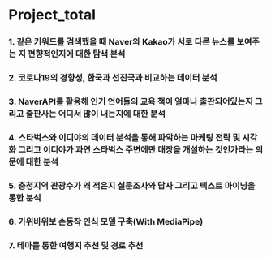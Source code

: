# Project_total

### 1. 같은 키워드를 검색했을 때 Naver와 Kakao가 서로 다른 뉴스를 보여주는 지 편향적인지에 대한 탐색 분석
### 2. 코로나19의 경향성, 한국과 선진국과 비교하는 데이터 분석 
### 3. NaverAPI를 활용해 인기 언어들의 교육 책이 얼마나 출판되어있는지 그리고 출판사는 어디서 많이 내는지에 대한 분석
### 4. 스타벅스와 이디야의 데이터 분석을 통해 파악하는 마케팅 전략 및 시각화 그리고 이디야가 과연 스타벅스 주변에만 매장을 개설하는 것인가라는 의문에 대한 분석
### 5. 충청지역 관광수가 왜 적은지 설문조사와 답사 그리고 텍스트 마이닝을 통한 분석
### 6. 가위바위보 손동작 인식 모델 구축(With MediaPipe)
### 7. 테마를 통한 여행지 추천 및 경로 추천
